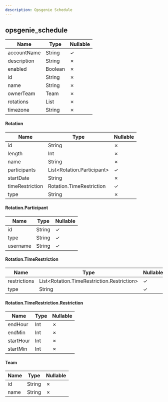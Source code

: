 ```yaml
---
description: Opsgenie Schedule
---
```

opsgenie_schedule
-----------------

| **Name**    | **Type**       | **Nullable** |
| ----------- | -------------- | ------------ |
| accountName | String         | &check;      |
| description | String         | &cross;      |
| enabled     | Boolean        | &cross;      |
| id          | String         | &cross;      |
| name        | String         | &cross;      |
| ownerTeam   | Team           | &cross;      |
| rotations   | List<Rotation> | &cross;      |
| timezone    | String         | &cross;      |

#### Rotation
| **Name**        | **Type**                   | **Nullable** |
| --------------- | -------------------------- | ------------ |
| id              | String                     | &cross;      |
| length          | Int                        | &cross;      |
| name            | String                     | &cross;      |
| participants    | List<Rotation.Participant> | &check;      |
| startDate       | String                     | &cross;      |
| timeRestriction | Rotation.TimeRestriction   | &check;      |
| type            | String                     | &cross;      |

#### Rotation.Participant
| **Name** | **Type** | **Nullable** |
| -------- | -------- | ------------ |
| id       | String   | &check;      |
| type     | String   | &check;      |
| username | String   | &check;      |

#### Rotation.TimeRestriction
| **Name**     | **Type**                                   | **Nullable** |
| ------------ | ------------------------------------------ | ------------ |
| restrictions | List<Rotation.TimeRestriction.Restriction> | &check;      |
| type         | String                                     | &check;      |

#### Rotation.TimeRestriction.Restriction
| **Name**  | **Type** | **Nullable** |
| --------- | -------- | ------------ |
| endHour   | Int      | &cross;      |
| endMin    | Int      | &cross;      |
| startHour | Int      | &cross;      |
| startMin  | Int      | &cross;      |

#### Team
| **Name** | **Type** | **Nullable** |
| -------- | -------- | ------------ |
| id       | String   | &cross;      |
| name     | String   | &cross;      |
